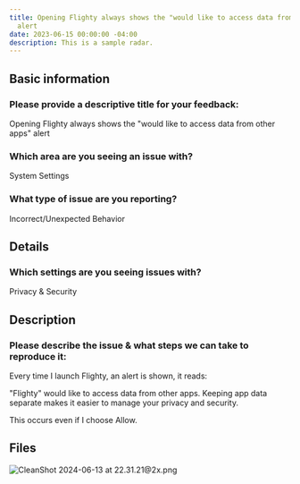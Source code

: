 ```yaml
---
title: Opening Flighty always shows the "would like to access data from other apps"
  alert
date: 2023-06-15 00:00:00 -04:00
description: This is a sample radar.
---
```


## Basic information

### Please provide a descriptive title for your feedback:

Opening Flighty always shows the "would like to access data from other apps" alert

### Which area are you seeing an issue with?

System Settings

### What type of issue are you reporting?

Incorrect/Unexpected Behavior

## Details

### Which settings are you seeing issues with?

Privacy & Security

## Description

### Please describe the issue & what steps we can take to reproduce it:

Every time I launch Flighty,  an alert is shown, it reads:

"Flighty" would like to access data from other apps.
Keeping app data separate makes it easier to manage your privacy and security.

This occurs even if I choose Allow.

## Files

![CleanShot 2024-06-13 at 22.31.21@2x.png](/uploads/CleanShot%202024-06-13%20at%2022.31.21@2x.png)